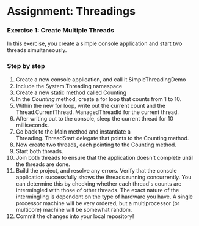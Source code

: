 ﻿# Assignment: Threadings

### Exercise 1: Create Multiple Threads

In this exercise, you create a simple console application and start two threads simultaneously.

### Step by step

1.  Create a new console application, and call it SimpleThreadingDemo
2.  Include the System.Threading namespace
3.  Create a new static method called Counting
4.  In the *Counting* method, create a for loop that counts from 1 to 10.
5.  Within the new for loop, write out the current count and the Thread.CurrentThread. ManagedThreadId for the current thread.
6.  After writing out to the console, sleep the current thread for 10 milliseconds.
7.  Go back to the Main method and instantiate a Threading. ThreadStart delegate that points to the Counting method.
8.  Now create two threads, each pointing to the Counting method.
9.  Start both threads.
10. Join both threads to ensure that the application doesn't complete until the threads are done.
11. Build the project, and resolve any errors. Verify that the console application successfully shows the threads running concurrently. You can determine this by checking whether each thread's counts are intermingled with those of other threads. The exact nature of the intermingling is dependent on the type of hardware you have. A single processor machine will be very ordered, but a multiprocessor (or multicore) machine will be somewhat random.
12. Commit the changes into your local repository!